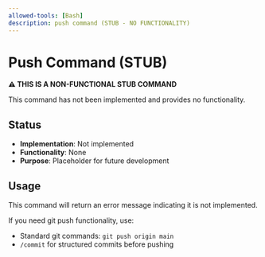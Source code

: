 ```yaml
---
allowed-tools: [Bash]
description: push command (STUB - NO FUNCTIONALITY)
---
```


# Push Command (STUB)

**⚠️ THIS IS A NON-FUNCTIONAL STUB COMMAND**

This command has not been implemented and provides no functionality.

## Status
- **Implementation**: Not implemented
- **Functionality**: None
- **Purpose**: Placeholder for future development

## Usage
This command will return an error message indicating it is not implemented.

If you need git push functionality, use:
- Standard git commands: `git push origin main`
- `/commit` for structured commits before pushing
